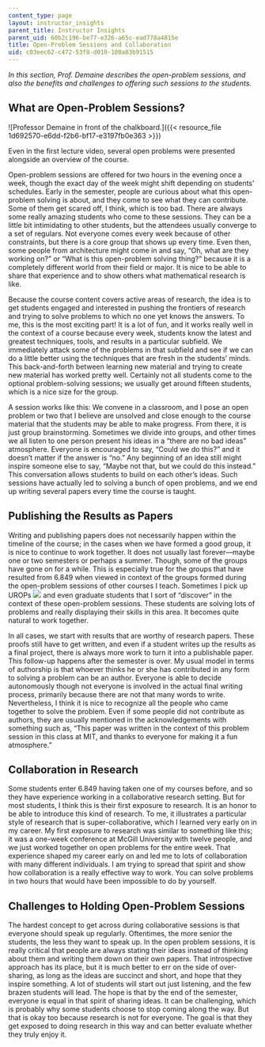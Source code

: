 ```yaml
---
content_type: page
layout: instructor_insights
parent_title: Instructor Insights
parent_uid: 60b2c196-be77-e326-a65c-ead778a4815e
title: Open-Problem Sessions and Collaboration
uid: c03eec62-c472-53f8-d010-100a83b91515
---
```


_In this section, Prof. Demaine describes the open-problem sessions, and also the benefits and challenges to offering such sessions to the students._

What are Open-Problem Sessions?
-------------------------------

![Professor Demaine in front of the chalkboard.]({{< resource_file 1d692570-e6dd-f2b6-bf17-e3197fb0e363 >}})

Even in the first lecture video, several open problems were presented alongside an overview of the course.

Open-problem sessions are offered for two hours in the evening once a week, though the exact day of the week might shift depending on students’ schedules. Early in the semester, people are curious about what this open-problem solving is about, and they come to see what they can contribute. Some of them get scared off, I think, which is too bad. There are always some really amazing students who come to these sessions. They can be a little bit intimidating to other students, but the attendees usually converge to a set of regulars. Not everyone comes every week because of other constraints, but there is a core group that shows up every time. Even then, some people from architecture might come in and say, “Oh, what are they working on?” or “What is this open-problem solving thing?” because it is a completely different world from their field or major. It is nice to be able to share that experience and to show others what mathematical research is like.

Because the course content covers active areas of research, the idea is to get students engaged and interested in pushing the frontiers of research and trying to solve problems to which no one yet knows the answers. To me, this is the most exciting part! It is a lot of fun, and it works really well in the context of a course because every week, students know the latest and greatest techniques, tools, and results in a particular subfield. We immediately attack some of the problems in that subfield and see if we can do a little better using the techniques that are fresh in the students’ minds. This back-and-forth between learning new material and trying to create new material has worked pretty well. Certainly not all students come to the optional problem-solving sessions; we usually get around fifteen students, which is a nice size for the group.

A session works like this: We convene in a classroom, and I pose an open problem or two that I believe are unsolved and close enough to the course material that the students may be able to make progress. From there, it is just group brainstorming. Sometimes we divide into groups, and other times we all listen to one person present his ideas in a “there are no bad ideas” atmosphere. Everyone is encouraged to say, “Could we do this?” and it doesn’t matter if the answer is “no.” Any beginning of an idea still might inspire someone else to say, “Maybe not that, but we could do this instead.” This conversation allows students to build on each other’s ideas. Such sessions have actually led to solving a bunch of open problems, and we end up writing several papers every time the course is taught.

Publishing the Results as Papers
--------------------------------

Writing and publishing papers does not necessarily happen within the timeline of the course; in the cases when we have formed a good group, it is nice to continue to work together. It does not usually last forever—maybe one or two semesters or perhaps a summer. Though, some of the groups have gone on for a while. This is especially true for the groups that have resulted from 6.849 when viewed in context of the groups formed during the open-problem sessions of other courses I teach. Sometimes I pick up UROPs ![](/images/educator/icon-question-urop.png) and even graduate students that I sort of “discover” in the context of these open-problem sessions. These students are solving lots of problems and really displaying their skills in this area. It becomes quite natural to work together.

In all cases, we start with results that are worthy of research papers. These proofs still have to get written, and even if a student writes up the results as a final project, there is always more work to turn it into a publishable paper. This follow-up happens after the semester is over. My usual model in terms of authorship is that whoever thinks he or she has contributed in any form to solving a problem can be an author. Everyone is able to decide autonomously though not everyone is involved in the actual final writing process, primarily because there are not that many words to write. Nevertheless, I think it is nice to recognize all the people who came together to solve the problem. Even if some people did not contribute as authors, they are usually mentioned in the acknowledgements with something such as, “This paper was written in the context of this problem session in this class at MIT, and thanks to everyone for making it a fun atmosphere.”

Collaboration in Research
-------------------------

Some students enter 6.849 having taken one of my courses before, and so they have experience working in a collaborative research setting. But for most students, I think this is their first exposure to research. It is an honor to be able to introduce this kind of research. To me, it illustrates a particular style of research that is super-collaborative, which I learned very early on in my career. My first exposure to research was similar to something like this; it was a one-week conference at McGill University with twelve people, and we just worked together on open problems for the entire week. That experience shaped my career early on and led me to lots of collaboration with many different individuals. I am trying to spread that spirit and show how collaboration is a really effective way to work. You can solve problems in two hours that would have been impossible to do by yourself.

Challenges to Holding Open-Problem Sessions
-------------------------------------------

The hardest concept to get across during collaborative sessions is that everyone should speak up regularly. Oftentimes, the more senior the students, the less they want to speak up. In the open problem sessions, it is really critical that people are always stating their ideas instead of thinking about them and writing them down on their own papers. That introspective approach has its place, but it is much better to err on the side of over-sharing, as long as the ideas are succinct and short, and hope that they inspire something. A lot of students will start out just listening, and the few brazen students will lead. The hope is that by the end of the semester, everyone is equal in that spirit of sharing ideas. It can be challenging, which is probably why some students choose to stop coming along the way. But that is okay too because research is not for everyone. The goal is that they get exposed to doing research in this way and can better evaluate whether they truly enjoy it.